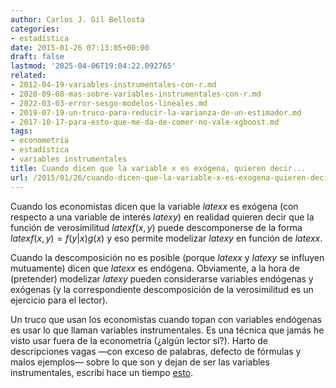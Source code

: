 ```yaml
---
author: Carlos J. Gil Bellosta
categories:
- estadística
date: 2015-01-26 07:13:05+00:00
draft: false
lastmod: '2025-04-06T19:04:22.092765'
related:
- 2012-04-19-variables-instrumentales-con-r.md
- 2020-09-08-mas-sobre-variables-instrumentales-con-r.md
- 2022-03-03-error-sesgo-modelos-lineales.md
- 2019-07-19-un-truco-para-reducir-la-varianza-de-un-estimador.md
- 2017-10-17-para-esto-que-me-da-de-comer-no-vale-xgboost.md
tags:
- econometría
- estadística
- variables instrumentales
title: Cuando dicen que la variable x es exógena, quieren decir...
url: /2015/01/26/cuando-dicen-que-la-variable-x-es-exogena-quieren-decir/
---
```


Cuando los economistas dicen que la variable $latex x$ es exógena (con respecto a una variable de interés $latex y$) en realidad quieren decir que la función de verosimilitud $latex f(x,y)$ puede descomponerse de la forma $latex f(x,y) = f(y|x) g(x)$ y eso permite modelizar $latex y$ en función de $latex x$.

Cuando la descomposición no es posible (porque $latex x$ y $latex y$ se influyen mutuamente) dicen que $latex x$ es endógena. Obviamente, a la hora de (pretender) modelizar $latex y$ pueden considerarse variables endógenas y exógenas (y la correspondiente descomposición de la verosimilitud es un ejercicio para el lector).

Un truco que usan los economistas cuando topan con variables endógenas es usar lo que llaman variables instrumentales. Es una técnica que jamás he visto usar fuera de la econometría (¿algún lector sí?). Harto de descripciones vagas —con exceso de palabras, defecto de fórmulas y malos ejemplos— sobre lo que son y dejan de ser las variables instrumentales, escribí hace un tiempo [esto](https://datanalytics.com/2012/04/19/variables-instrumentales-con-r/).